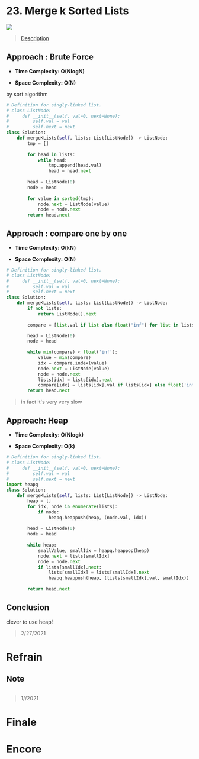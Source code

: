 # 23. Merge k Sorted Lists

![](https://img.shields.io/badge/Difficulty-Hard-%23d9534f)

> [Description](https://leetcode.com/problems/merge-k-sorted-lists/)

## Approach : Brute Force

- **Time Complexity: O(NlogN)**

- **Space Complexity: O(N)**

by sort algorithm

```python
# Definition for singly-linked list.
# class ListNode:
#     def __init__(self, val=0, next=None):
#         self.val = val
#         self.next = next
class Solution:
    def mergeKLists(self, lists: List[ListNode]) -> ListNode:
        tmp = []
        
        for head in lists:
            while head:
                tmp.append(head.val)
                head = head.next
        
        head = ListNode(0)
        node = head
        
        for value in sorted(tmp):
            node.next = ListNode(value)
            node = node.next
        return head.next
```

## Approach : compare one by one

- **Time Complexity: O(kN)**

- **Space Complexity: O(N)**

```python
# Definition for singly-linked list.
# class ListNode:
#     def __init__(self, val=0, next=None):
#         self.val = val
#         self.next = next
class Solution:
    def mergeKLists(self, lists: List[ListNode]) -> ListNode:
        if not lists:
            return ListNode().next
        
        compare = [list.val if list else float("inf") for list in lists]

        head = ListNode(0)
        node = head
        
        while min(compare) < float('inf'):
            value = min(compare)
            idx = compare.index(value)
            node.next = ListNode(value)
            node = node.next
            lists[idx] = lists[idx].next
            compare[idx] = lists[idx].val if lists[idx] else float('inf')
        return head.next
```

> in fact it's very very slow

## Approach: Heap

- **Time Complexity: O(Nlogk)**

- **Space Complexity: O(k)**

```python
# Definition for singly-linked list.
# class ListNode:
#     def __init__(self, val=0, next=None):
#         self.val = val
#         self.next = next
import heapq
class Solution:
    def mergeKLists(self, lists: List[ListNode]) -> ListNode:
        heap = []
        for idx, node in enumerate(lists):
            if node:
                heapq.heappush(heap, (node.val, idx))
        
        head = ListNode(0)
        node = head
        
        while heap:
            smallValue, smallIdx = heapq.heappop(heap)
            node.next = lists[smallIdx]
            node = node.next
            if lists[smallIdx].next:
                lists[smallIdx] = lists[smallIdx].next
                heapq.heappush(heap, (lists[smallIdx].val, smallIdx))
        
        return head.next
```

## Conclusion

clever to use heap!

> 2/27/2021

# Refrain

## Note

```python

```

> 1//2021

# Finale

# Encore